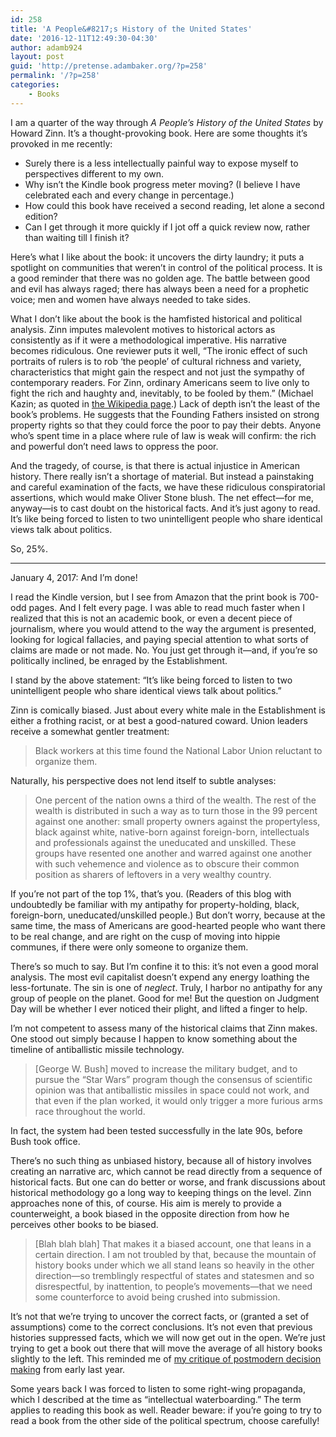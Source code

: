 ```yaml
---
id: 258
title: 'A People&#8217;s History of the United States'
date: '2016-12-11T12:49:30-04:30'
author: adamb924
layout: post
guid: 'http://pretense.adambaker.org/?p=258'
permalink: '/?p=258'
categories:
    - Books
---
```


I am a quarter of the way through *A People’s History of the United States* by Howard Zinn. It’s a thought-provoking book. Here are some thoughts it’s provoked in me recently:

- Surely there is a less intellectually painful way to expose myself to perspectives different to my own.
- Why isn’t the Kindle book progress meter moving? (I believe I have celebrated each and every change in percentage.)
- How could this book have received a second reading, let alone a second edition?
- Can I get through it more quickly if I jot off a quick review now, rather than waiting till I finish it?

Here’s what I like about the book: it uncovers the dirty laundry; it puts a spotlight on communities that weren’t in control of the political process. It is a good reminder that there was no golden age. The battle between good and evil has always raged; there has always been a need for a prophetic voice; men and women have always needed to take sides.

What I don’t like about the book is the hamfisted historical and political analysis. Zinn imputes malevolent motives to historical actors as consistently as if it were a methodological imperative. His narrative becomes ridiculous. One reviewer puts it well, “The ironic effect of such portraits of rulers is to rob ‘the people’ of cultural richness and variety, characteristics that might gain the respect and not just the sympathy of contemporary readers. For Zinn, ordinary Americans seem to live only to fight the rich and haughty and, inevitably, to be fooled by them.” (Michael Kazin; as quoted in [the Wikipedia page](https://en.wikipedia.org/wiki/A_People%27s_History_of_the_United_States).) Lack of depth isn’t the least of the book’s problems. He suggests that the Founding Fathers insisted on strong property rights so that they could force the poor to pay their debts. Anyone who’s spent time in a place where rule of law is weak will confirm: the rich and powerful don’t need laws to oppress the poor.

And the tragedy, of course, is that there is actual injustice in American history. There really isn’t a shortage of material. But instead a painstaking and careful examination of the facts, we have these ridiculous conspiratorial assertions, which would make Oliver Stone blush. The net effect—for me, anyway—is to cast doubt on the historical facts. And it’s just agony to read. It’s like being forced to listen to two unintelligent people who share identical views talk about politics.

So, 25%.

- - - - - -

January 4, 2017: And I’m done!

I read the Kindle version, but I see from Amazon that the print book is 700-odd pages. And I felt every page. I was able to read much faster when I realized that this is not an academic book, or even a decent piece of journalism, where you would attend to the way the argument is presented, looking for logical fallacies, and paying special attention to what sorts of claims are made or not made. No. You just get through it—and, if you’re so politically inclined, be enraged by the Establishment.

I stand by the above statement: “It’s like being forced to listen to two unintelligent people who share identical views talk about politics.”

Zinn is comically biased. Just about every white male in the Establishment is either a frothing racist, or at best a good-natured coward. Union leaders receive a somewhat gentler treatment:

> Black workers at this time found the National Labor Union reluctant to organize them.

Naturally, his perspective does not lend itself to subtle analyses:

> One percent of the nation owns a third of the wealth. The rest of the wealth is distributed in such a way as to turn those in the 99 percent against one another: small property owners against the propertyless, black against white, native-born against foreign-born, intellectuals and professionals against the uneducated and unskilled. These groups have resented one another and warred against one another with such vehemence and violence as to obscure their common position as sharers of leftovers in a very wealthy country.

If you’re not part of the top 1%, that’s you. (Readers of this blog with undoubtedly be familiar with my antipathy for property-holding, black, foreign-born, uneducated/unskilled people.) But don’t worry, because at the same time, the mass of Americans are good-hearted people who want there to be real change, and are right on the cusp of moving into hippie communes, if there were only someone to organize them.

There’s so much to say. But I’m confine it to this: it’s not even a good moral analysis. The most evil capitalist doesn’t expend any energy loathing the less-fortunate. The sin is one of *neglect*. Truly, I harbor no antipathy for any group of people on the planet. Good for me! But the question on Judgment Day will be whether I ever noticed their plight, and lifted a finger to help.

I’m not competent to assess many of the historical claims that Zinn makes. One stood out simply because I happen to know something about the timeline of antiballistic missile technology.

> \[George W. Bush\] moved to increase the military budget, and to pursue the “Star Wars” program though the consensus of scientific opinion was that antiballistic missiles in space could not work, and that even if the plan worked, it would only trigger a more furious arms race throughout the world.

In fact, the system had been tested successfully in the late 90s, before Bush took office.

There’s no such thing as unbiased history, because all of history involves creating an narrative arc, which cannot be read directly from a sequence of historical facts. But one can do better or worse, and frank discussions about historical methodology go a long way to keeping things on the level. Zinn approaches none of this, of course. His aim is merely to provide a counterweight, a book biased in the opposite direction from how he perceives other books to be biased.

> \[Blah blah blah\] That makes it a biased account, one that leans in a certain direction. I am not troubled by that, because the mountain of history books under which we all stand leans so heavily in the other direction—so tremblingly respectful of states and statesmen and so disrespectful, by inattention, to people’s movements—that we need some counterforce to avoid being crushed into submission.

It’s not that we’re trying to uncover the correct facts, or (granted a set of assumptions) come to the correct conclusions. It’s not even that previous histories suppressed facts, which we will now get out in the open. We’re just trying to get a book out there that will move the average of all history books slightly to the left. This reminded me of [my critique of postmodern decision making](https://pretense.adambaker.org/?p=210) from early last year.

Some years back I was forced to listen to some right-wing propaganda, which I described at the time as “intellectual waterboarding.” The term applies to reading this book as well. Reader beware: if you’re going to try to read a book from the other side of the political spectrum, choose carefully!